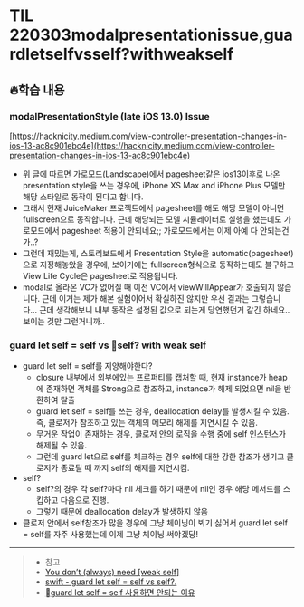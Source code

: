 # TIL 220303modalpresentationissue,guardletselfvsself?withweakself

## 🔥학습 내용

### modalPresentationStyle (late iOS 13.0) Issue
[](https://hacknicity.medium.com/view-controller-presentation-changes-in-ios-13-ac8c901ebc4e)[https://hacknicity.medium.com/view-controller-presentation-changes-in-ios-13-ac8c901ebc4e](https://hacknicity.medium.com/view-controller-presentation-changes-in-ios-13-ac8c901ebc4e)

- 위 글에 따르면 가로모드(Landscape)에서 pagesheet같은 ios13이후로 나온 presentation style을 쓰는 경우에, iPhone XS Max and iPhone Plus 모델만 해당 스타일로 동작이 된다고 합니다. 
- 그래서 현재 JuiceMaker 프로젝트에서 pagesheet를 해도 해당 모델이 아니면 fullscreen으로 동작합니다. 근데 해당되는 모델 시뮬레이터로 실행을 했는데도 가로모드에서 pagesheet 적용이 안되네요;; 가로모드에서는 이제 아예 다 안되는건가..?
- 그런데 재밌는게, 스토리보드에서 Presentation Style을 automatic(pagesheet)으로 지정해놓았을 경우에, 보이기에는 fullscreen형식으로 동작하는데도 불구하고 View Life Cycle은 pagesheet로 적용됩니다. 
- modal로 올라온 VC가 없어질 때 이전 VC에서 viewWillAppear가 호출되지 않습니다. 근데 이거는 제가 해본 실험이어서 확실하진 않지만 우선 결과는 그렇습니다... 근데 생각해보니 내부 동작은 설정된 값으로 되는게 당연했던거 같긴 하네요.. 보이는 것만 그런거니까..

### guard let self = self vs self? with weak self

- guard let self = self를 지양해야한다?
	- closure 내부에서 외부에있는 프로퍼티를 캡처할 때, 현재 instance가 heap에 존재하면 객체를 Strong으로 참조하고, instance가 해제 되었으면 nil을 반환하여 탈출
	- guard let self = self를 쓰는 경우, deallocation delay를 발생시킬 수 있음. 즉, 클로저가 참조하고 있는 객체의 메모리 해제를 지연시킬 수 있음.
	- 무거운 작업이 존재하는 경우, 클로저 안의 로직을 수행 중에 self 인스턴스가 해제될 수 있음.
	- 그런데 guard let으로 self를 체크하는 경우 self에 대한 강한 참조가 생기고 클로저가 종료될 때 까지 self의 해제를 지연시킴.
- self?
	- self?의 경우 각 self?마다 nil 체크를 하기 때문에 nil인 경우 해당 메서드를 스킵하고 다음으로 진행.
	- 그렇기 때문에 deallocation delay가 발생하지 않음
- 클로저 안에서 self참조가 많을 경우에 그냥 체이닝이 뵈기 싫어서 guard let self = self를 자주 사용했는데 이제 그냥 체이닝 써야겠당!

---

> - 참고
>  - [You don’t (always) need [weak self]](https://medium.com/@almalehdev/you-dont-always-need-weak-self-a778bec505ef)
>   - [swift - guard let self = self vs self?.](https://jinsangjin.tistory.com/129)
>   - [guard let self = self 사용하면 안되는 이유](https://ios-development.tistory.com/602)
